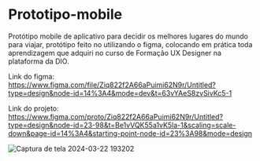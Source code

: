 # Prototipo-mobile
Protótipo mobile de aplicativo para decidir os melhores lugares do mundo para viajar, protótipo feito no utilizando o figma, colocando em prática toda aprendizagem que adquiri no curso de Formação UX Designer na plataforma da DIO.



Link do figma: https://www.figma.com/file/Ziq822f2A66aPuimi62N9r/Untitled?type=design&node-id=14%3A4&mode=dev&t=63vYAeS8zvSivKc5-1

Link do projeto: https://www.figma.com/proto/Ziq822f2A66aPuimi62N9r/Untitled?type=design&node-id=23-98&t=Be1vVQK55a1vK5la-1&scaling=scale-down&page-id=14%3A4&starting-point-node-id=23%3A98&mode=design




![Captura de tela 2024-03-22 193202](https://github.com/Angellica06/Prototipo-mobile/assets/104512282/68186478-a21d-47b0-b2e0-96c82229409d)
